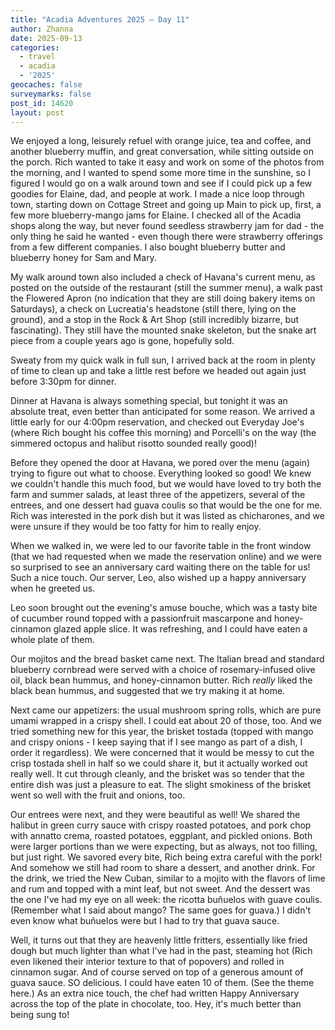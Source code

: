```yaml
---
title: "Acadia Adventures 2025 – Day 11"
author: Zhanna
date: 2025-09-13
categories: 
  - travel
  - acadia
  - '2025'
geocaches: false
surveymarks: false
post_id: 14620
layout: post
---
```


We enjoyed a long, leisurely refuel with orange juice, tea and coffee, and another blueberry muffin, and great conversation, while sitting outside on the porch. Rich wanted to take it easy and work on some of the photos from the morning, and I wanted to spend some more time in the sunshine, so I figured I would go on a walk around town and see if I could pick up a few goodies for Elaine, dad, and people at work. I made a nice loop through town, starting down on Cottage Street and going up Main to pick up, first, a few more blueberry-mango jams for Elaine. I checked all of the Acadia shops along the way, but never found seedless strawberry jam for dad - the only thing he said he wanted - even though there were strawberry offerings from a few different companies. I also bought blueberry butter and blueberry honey for Sam and Mary.

My walk around town also included a check of Havana's current menu, as posted on the outside of the restaurant (still the summer menu), a walk past the Flowered Apron (no indication that they are still doing bakery items on Saturdays), a check on Lucreatia's headstone (still there, lying on the ground), and a stop in the Rock & Art Shop (still incredibly bizarre, but fascinating). They still have the mounted snake skeleton, but the snake art piece from a couple years ago is gone, hopefully sold.

Sweaty from my quick walk in full sun, I arrived back at the room in plenty of time to clean up and take a little rest before we headed out again just before 3:30pm for dinner.

Dinner at Havana is always something special, but tonight it was an absolute treat, even better than anticipated for some reason. We arrived a little early for our 4:00pm reservation, and checked out Everyday Joe's (where Rich bought his coffee this morning) and Porcelli's on the way (the simmered octopus and halibut risotto sounded really good)! 

Before they opened the door at Havana, we pored over the menu (again) trying to figure out what to choose. Everything looked so good! We knew we couldn't handle this much food, but we would have loved to try both the farm and summer salads, at least three of the appetizers, several of the entrees, and one dessert had guava coulis so that would be the one for me. Rich was interested in the pork dish but it was listed as chicharones, and we were unsure if they would be too fatty for him to really enjoy.

When we walked in, we were led to our favorite table in the front window (that we had requested when we made the reservation online) and we were so surprised to see an anniversary card waiting there on the table for us! Such a nice touch. Our server, Leo, also wished up a happy anniversary when he greeted us.

Leo soon brought out the evening's amuse bouche, which was a tasty bite of cucumber round topped with a passionfruit mascarpone and honey-cinnamon glazed apple slice. It was refreshing, and I could have eaten a whole plate of them. 

Our mojitos and the bread basket came next. The Italian bread and standard blueberry cornbread were served with a choice of rosemary-infused olive oil, black bean hummus, and honey-cinnamon butter. Rich _really_ liked the black bean hummus, and suggested that we try making it at home.

Next came our appetizers: the usual mushroom spring rolls, which are pure umami wrapped in a crispy shell. I could eat about 20 of those, too. And we tried something new for this year, the brisket tostada (topped with mango and crispy onions - I keep saying that if I see mango as part of a dish, I order it regardless). We were concerned that it would be messy to cut the crisp tostada shell in half so we could share it, but it actually worked out really well. It cut through cleanly, and the brisket was so tender that the entire dish was just a pleasure to eat. The slight smokiness of the brisket went so well with the fruit and onions, too.

Our entrees were next, and they were beautiful as well! We shared the halibut in green curry sauce with crispy roasted potatoes, and pork chop with annatto crema, roasted potatoes, eggplant, and pickled onions. Both were larger portions than we were expecting, but as always, not too filling, but just right. We savored every bite, Rich being extra careful with the pork! And somehow we still had room to share a dessert, and another drink. For the drink, we tried the New Cuban, similar to a mojito with the flavors of lime and rum and topped with a mint leaf, but not sweet. And the dessert was the one I've had my eye on all week: the ricotta buñuelos with guave coulis. (Remember what I said about mango? The same goes for guava.) I didn't even know what buñuelos were but I had to try that guava sauce.

Well, it turns out that they are heavenly little fritters, essentially like fried dough but much lighter than what I've had in the past, steaming hot (Rich even likened their interior texture to that of popovers) and rolled in cinnamon sugar. And of course served on top of a generous amount of guava sauce. SO delicious. I could have eaten 10 of them. (See the theme here.) As an extra nice touch, the chef had written Happy Anniversary across the top of the plate in chocolate, too. Hey, it's much better than being sung to!

